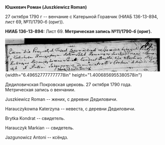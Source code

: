 **Юшкевич Роман (Juszkiewicz Roman)**

27 октября 1790 г -- венчание с Катерыной Горавчик (НИАБ 136-13-894,
лист 69, №11/1790-б (ориг)).

**НИАБ 136-13-894:** Лист 69. **Метрическая запись №11/1790-б (ориг).**

![](./media/63839643a15a7def9637a0e39979552bee8e4e6f.png){width="6.496527777777778in"
height="1.4006856955380578in"}

Дедиловичская Покровская церковь. 27 октября 1790 года. Метрическая
запись о венчании.

Juszkiewicz Roman -- жених, с деревни Дедиловичи.

Harauczykowna Katerzyna -- невеста, с деревни Дедиловичи.

Brytka Kondrat -- свидетель.

Harauczyk Markian -- свидетель.

Jazgunowicz Antoni -- ксёндз.
